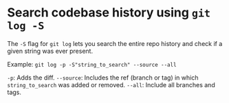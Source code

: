 # Search codebase history using `git log -S`

The `-S` flag for `git log` lets you search the entire repo history and check if a given
string was ever present.

Example:
`git log -p -S"string_to_search" --source --all`

`-p`: Adds the diff.
`--source`: Includes the ref (branch or tag) in which `string_to_search` was added or removed.
`--all`: Include all branches and tags.